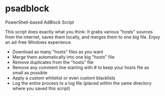 # psadblock
PowerShell-based AdBlock Script

This script does exactly what you think: It grabs various "hosts" sources from the internet, saves them locally, and merges them to one big file. Enjoy an ad-free Windows experience.

- Download as many "hosts" files as you want
- Merge them automatically into one big "hosts" file
- Remove duplicates from the "hosts" file
- Remove any comment line starting with # to keep your hosts file as small as possible
- Apply a custom whitelist or even custom blacklists
- Log the entire process to a log file (placed within the same directory where you saved this script)
